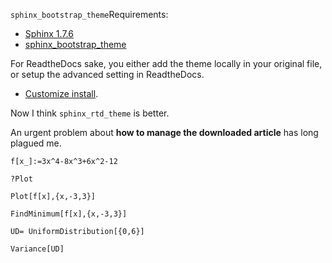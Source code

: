 `sphinx_bootstrap_theme`Requirements:
* [Sphinx 1.7.6](http://www.sphinx-doc.org/en/master/)
* [sphinx_bootstrap_theme](https://github.com/ryan-roemer/sphinx-bootstrap-theme)

For ReadtheDocs sake, you either add the theme locally in your original file,
or setup the advanced setting in ReadtheDocs.
* [Customize install](https://docs.readthedocs.io/en/latest/custom_installs/customization.html).

Now I think `sphinx_rtd_theme` is better.

An urgent problem about **how to manage the downloaded article** has long plagued me.

<!-- code break -->

    f[x_]:=3x^4-8x^3+6x^2-12



<!-- code break -->

    ?Plot

[//]: # (No rules defined for Print)



<!-- code break -->

    Plot[f[x],{x,-3,3}]

[//]: # (No rules defined for Output)



<!-- code break -->

    FindMinimum[f[x],{x,-3,3}]

[//]: # (No rules defined for Output)



<!-- code break -->

    UD= UniformDistribution[{0,6}]

[//]: # (No rules defined for Output)



<!-- code break -->

    Variance[UD]

[//]: # (No rules defined for Output)
